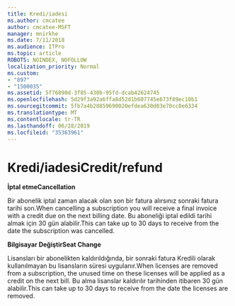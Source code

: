 ```yaml
---
title: Kredi/iadesi
ms.author: cmcatee
author: cmcatee-MSFT
manager: mnirkhe
ms.date: 7/11/2018
ms.audience: ITPro
ms.topic: article
ROBOTS: NOINDEX, NOFOLLOW
localization_priority: Normal
ms.custom:
- "897"
- "1500035"
ms.assetid: 5f76890d-3f85-430b-95fd-dcab42624745
ms.openlocfilehash: 5d29f3a92a6ffa8d52d1b607745e673f89ec10b1
ms.sourcegitcommit: 5fb7a4b28859690020efdea630d03e70cc0e6334
ms.translationtype: MT
ms.contentlocale: tr-TR
ms.lasthandoff: 06/28/2019
ms.locfileid: "35363961"
---
```

# <a name="creditrefund"></a><span data-ttu-id="8e660-102">Kredi/iadesi</span><span class="sxs-lookup"><span data-stu-id="8e660-102">Credit/refund</span></span>

 <span data-ttu-id="8e660-103">**İptal etme**</span><span class="sxs-lookup"><span data-stu-id="8e660-103">**Cancellation**</span></span>
  
<span data-ttu-id="8e660-104">Bir abonelik iptal zaman alacak olan son bir fatura alırsınız sonraki fatura tarihi son.</span><span class="sxs-lookup"><span data-stu-id="8e660-104">When cancelling a subscription you will receive a final invoice with a credit due on the next billing date.</span></span> <span data-ttu-id="8e660-105">Bu aboneliği iptal edildi tarihi almak için 30 gün alabilir.</span><span class="sxs-lookup"><span data-stu-id="8e660-105">This can take up to 30 days to receive from the date the subscription was cancelled.</span></span>
  
 <span data-ttu-id="8e660-106">**Bilgisayar Değiştir**</span><span class="sxs-lookup"><span data-stu-id="8e660-106">**Seat Change**</span></span>
  
<span data-ttu-id="8e660-107">Lisansları bir abonelikten kaldırıldığında, bir sonraki fatura Kredili olarak kullanılmayan bu lisansların süresi uygulanır.</span><span class="sxs-lookup"><span data-stu-id="8e660-107">When licenses are removed from a subscription, the unused time on these licenses will be applied as a credit on the next bill.</span></span> <span data-ttu-id="8e660-108">Bu alma lisanslar kaldırılır tarihinden itibaren 30 gün alabilir.</span><span class="sxs-lookup"><span data-stu-id="8e660-108">This can take up to 30 days to receive from the date the licenses are removed.</span></span>
  